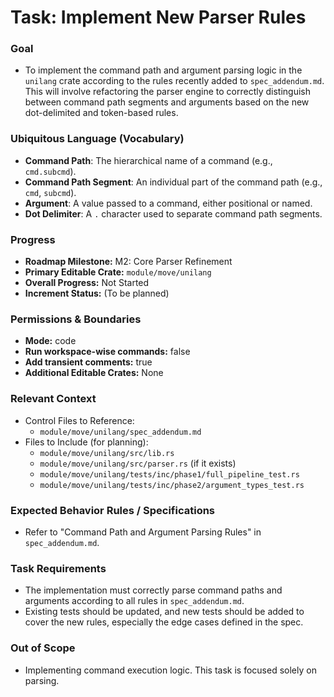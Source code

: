 # Task: Implement New Parser Rules

### Goal
*   To implement the command path and argument parsing logic in the `unilang` crate according to the rules recently added to `spec_addendum.md`. This will involve refactoring the parser engine to correctly distinguish between command path segments and arguments based on the new dot-delimited and token-based rules.

### Ubiquitous Language (Vocabulary)
*   **Command Path**: The hierarchical name of a command (e.g., `cmd.subcmd`).
*   **Command Path Segment**: An individual part of the command path (e.g., `cmd`, `subcmd`).
*   **Argument**: A value passed to a command, either positional or named.
*   **Dot Delimiter**: A `.` character used to separate command path segments.

### Progress
*   **Roadmap Milestone:** M2: Core Parser Refinement
*   **Primary Editable Crate:** `module/move/unilang`
*   **Overall Progress:** Not Started
*   **Increment Status:** (To be planned)

### Permissions & Boundaries
*   **Mode:** code
*   **Run workspace-wise commands:** false
*   **Add transient comments:** true
*   **Additional Editable Crates:** None

### Relevant Context
*   Control Files to Reference:
    *   `module/move/unilang/spec_addendum.md`
*   Files to Include (for planning):
    *   `module/move/unilang/src/lib.rs`
    *   `module/move/unilang/src/parser.rs` (if it exists)
    *   `module/move/unilang/tests/inc/phase1/full_pipeline_test.rs`
    *   `module/move/unilang/tests/inc/phase2/argument_types_test.rs`

### Expected Behavior Rules / Specifications
*   Refer to "Command Path and Argument Parsing Rules" in `spec_addendum.md`.

### Task Requirements
*   The implementation must correctly parse command paths and arguments according to all rules in `spec_addendum.md`.
*   Existing tests should be updated, and new tests should be added to cover the new rules, especially the edge cases defined in the spec.

### Out of Scope
*   Implementing command execution logic. This task is focused solely on parsing.